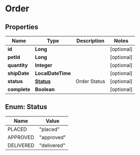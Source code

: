 

# Order


## Properties

| Name | Type | Description | Notes |
|------------ | ------------- | ------------- | -------------|
|**id** | **Long** |  |  [optional] |
|**petId** | **Long** |  |  [optional] |
|**quantity** | **Integer** |  |  [optional] |
|**shipDate** | **LocalDateTime** |  |  [optional] |
|**status** | [**Status**](#Status) | Order Status |  [optional] |
|**complete** | **Boolean** |  |  [optional] |



## Enum: Status

| Name | Value |
|---- | -----|
| PLACED | &quot;placed&quot; |
| APPROVED | &quot;approved&quot; |
| DELIVERED | &quot;delivered&quot; |



